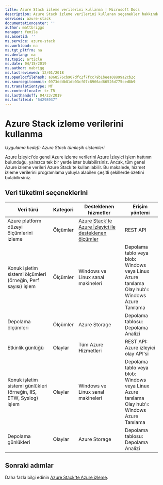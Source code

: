 ```yaml
---
title: Azure Stack izleme verilerini kullanma | Microsoft Docs
description: Azure Stack izleme verilerini kullanan seçenekler hakkında bilgi edinin.
services: azure-stack
documentationcenter: ''
author: mattbriggs
manager: femila
ms.assetid: ''
ms.service: azure-stack
ms.workload: na
ms.tgt_pltfrm: na
ms.devlang: na
ms.topic: article
ms.date: 04/15/2019
ms.author: mabrigg
ms.lastreviewed: 12/01/2018
ms.openlocfilehash: a068576cb907dfc2f7fcc79b1beea08899a2cb2c
ms.sourcegitcommit: 0973dddb81db03cf07c8966ad66526d775ced8b9
ms.translationtype: MT
ms.contentlocale: tr-TR
ms.lasthandoff: 04/23/2019
ms.locfileid: "64298937"
---
```

# <a name="how-to-consume-monitoring-data-from-azure-stack"></a>Azure Stack izleme verilerini kullanma

*Uygulama hedefi: Azure Stack tümleşik sistemleri*

Azure İzleyici'de genel Azure izleme verilerini Azure İzleyici işlem hattının bulunduğu, yalnızca tek bir yerde ister bulabilirsiniz. Ancak, tüm genel Azure izleme verileri Azure Stack'te kullanılabilir. Bu makalede, hizmet izleme verilerini programlama yoluyla alabilen çeşitli şekillerde özetini bulabilirsiniz.
 
## <a name="options-for-data-consumption"></a>Veri tüketimi seçeneklerini

| Veri türü | Kategori | Desteklenen hizmetler | Erişim yöntemi |
|-------------------------------------------------------------|----------|------------------------------------------------------------------------|----------------------------------------------------------------------------------------------------|
| Azure platform düzeyi ölçümlerini izleme | Ölçümler | [Azure Stack'te Azure İzleyici ile desteklenen ölçümler](azure-stack-metrics-supported.md) | REST API |
| Konuk işletim sistemi ölçümleri (örneğin, Perf sayısı) işlem | Ölçümler | Windows ve Linux sanal makineleri | Depolama tablo veya blob:<br>Windows veya Linux Azure tanılama <br>Olay hub'ı:<br>Windows Azure Tanılama |
| Depolama ölçümleri | Ölçümler | Azure Storage | Depolama tablosu:<br>Depolama Analizi |
| Etkinlik günlüğü | Olaylar | Tüm Azure Hizmetleri | REST API:<br>Azure izleyici olay API'si |
| Konuk işletim sistemi günlükleri (örneğin, IIS, ETW, Syslog) işlem | Olaylar | Windows ve Linux sanal makineleri | Depolama tablo veya blob:<br>Windows veya Linux Azure tanılama <br>Olay hub'ı:<br>Windows Azure Tanılama |
| Depolama günlükleri | Olaylar | Azure Storage | Depolama tablosu:<br>Depolama Analizi |

## <a name="next-steps"></a>Sonraki adımlar

Daha fazla bilgi edinin [Azure Stack'te Azure izleme](azure-stack-metrics-azure-data.md).
